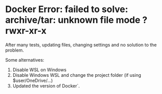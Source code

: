 # Docker Error: failed to solve: archive/tar: unknown file mode ?rwxr-xr-x

After many tests, updating files, changing settings and no solution to the problem.

Some alternatives:

1. Disable WSL on Windows
2. Disable Windows WSL and change the project folder (if using $user/OneDrive/...)
3. Updated the version of Docker`.
